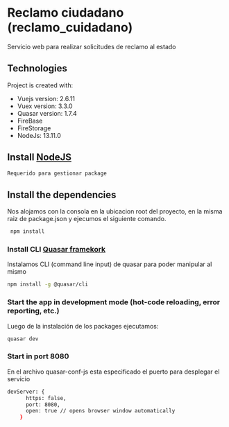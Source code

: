 # Reclamo ciudadano (reclamo_cuidadano)

Servicio web para realizar solicitudes de reclamo al estado

## Technologies
Project is created with:
* Vuejs version: 2.6.11
* Vuex version: 3.3.0
* Quasar version: 1.7.4
* FireBase
* FireStorage
* NodeJs: 13.11.0

## Install [NodeJS](https://nodejs.org/es/)
```bash
Requerido para gestionar package 
```

## Install the dependencies
Nos alojamos con la consola en la ubicacion root del proyecto, en la misma raiz de package.json 
y ejecumos el siguiente comando.

```bash
 npm install
```

### Install CLI [Quasar framekork](https://quasar.dev/)
Instalamos CLI (command line input) de quasar para poder manipular al mismo

```bash
npm install -g @quasar/cli
```

### Start the app in development mode (hot-code reloading, error reporting, etc.)
Luego de la instalación de los packages ejecutamos: 
```bash
quasar dev
```

### Start in port 8080
En el archivo quasar-conf-js esta especificado el puerto para desplegar el servicio

```bash
devServer: {
      https: false,
      port: 8080,
      open: true // opens browser window automatically
    }
```
